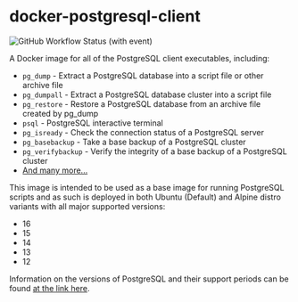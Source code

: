 # docker-postgresql-client 
![GitHub Workflow Status (with event)](https://img.shields.io/github/actions/workflow/status/binaryoverload/docker-postgresql-client/docker.yml)

A Docker image for all of the PostgreSQL client executables, including:
 - `pg_dump` - Extract a PostgreSQL database into a script file or other archive file
 - `pg_dumpall` - Extract a PostgreSQL database cluster into a script file
 - `pg_restore` - Restore a PostgreSQL database from an archive file created by pg_dump
 - `psql` - PostgreSQL interactive terminal
 - `pg_isready` - Check the connection status of a PostgreSQL server
 - `pg_basebackup` - Take a base backup of a PostgreSQL cluster
 - `pg_verifybackup` - Verify the integrity of a base backup of a PostgreSQL cluster
 - [And many more...](https://www.postgresql.org/docs/current/reference-client.html)

This image is intended to be used as a base image for running PostgreSQL scripts and as such is deployed in both Ubuntu (Default) and Alpine distro variants with all major supported versions:
 - 16
 - 15
 - 14
 - 13
 - 12

Information on the versions of PostgreSQL and their support periods can be found [at the link here](https://www.postgresql.org/support/versioning/).
